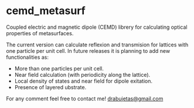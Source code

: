 # cemd_metasurf
Coupled electric and magnetic dipole (CEMD) librery for calculating optical properties of metasurfaces.

The current version can calculate reflexion and transmision for lattices with one particle per unit cell. In future releases it is planning to add new functionalities as:

- More than one particles per unit cell.
- Near field calculation (with periodicity along the lattice).
- Local density of states and near field for dipole exitation.
- Presence of layered ubstrate.

For any comment feel free to contact me!
drabujetas@gmail.com